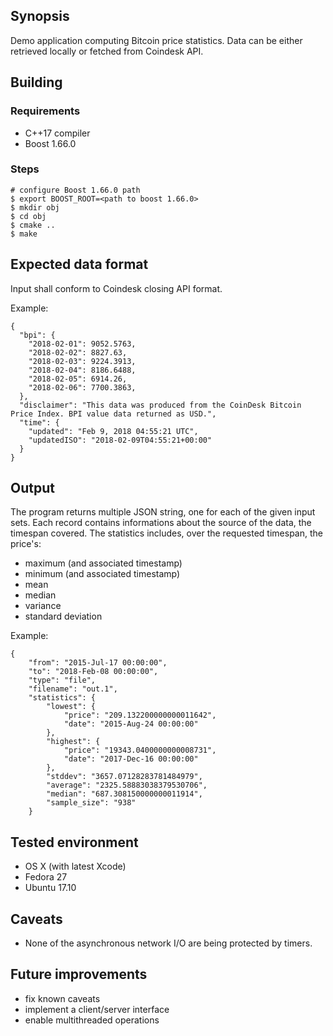 ## Synopsis

Demo application computing Bitcoin price statistics. Data can be either
retrieved locally or fetched from Coindesk API.

## Building

### Requirements

 - C++17 compiler
 - Boost 1.66.0

### Steps

```
# configure Boost 1.66.0 path
$ export BOOST_ROOT=<path to boost 1.66.0>
$ mkdir obj
$ cd obj
$ cmake ..
$ make
```

## Expected data format

Input shall conform to Coindesk closing API format.

Example:
```
{
  "bpi": {
    "2018-02-01": 9052.5763,
    "2018-02-02": 8827.63,
    "2018-02-03": 9224.3913,
    "2018-02-04": 8186.6488,
    "2018-02-05": 6914.26,
    "2018-02-06": 7700.3863,
  },
  "disclaimer": "This data was produced from the CoinDesk Bitcoin Price Index. BPI value data returned as USD.",
  "time": {
    "updated": "Feb 9, 2018 04:55:21 UTC",
    "updatedISO": "2018-02-09T04:55:21+00:00"
  }
}
```

## Output

The program returns multiple JSON string, one for each of the given input sets.
Each record contains informations about the source of the data, the timespan
covered. The statistics includes, over the requested timespan, the price's:

 - maximum (and associated timestamp)
 - minimum (and associated timestamp)
 - mean
 - median
 - variance
 - standard deviation

Example:
```
{
    "from": "2015-Jul-17 00:00:00",
    "to": "2018-Feb-08 00:00:00",
    "type": "file",
    "filename": "out.1",
    "statistics": {
        "lowest": {
            "price": "209.132200000000011642",
            "date": "2015-Aug-24 00:00:00"
        },
        "highest": {
            "price": "19343.0400000000008731",
            "date": "2017-Dec-16 00:00:00"
        },
        "stddev": "3657.07128283781484979",
        "average": "2325.58883038379530706",
        "median": "687.308150000000011914",
        "sample_size": "938"
    }

```

## Tested environment

 - OS X (with latest Xcode)
 - Fedora 27
 - Ubuntu 17.10

## Caveats

 - None of the asynchronous network I/O are being protected by timers.

## Future improvements

 - fix known caveats
 - implement a client/server interface
 - enable multithreaded operations
